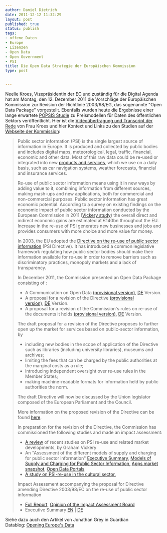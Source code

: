 ```yaml
---
author: Daniel Dietrich
date: 2011-12-12 11:32:29
layout: post
published: true
status: publish
tags:
- offene Daten
- Europe
- Lizenzen
- Open Data
- Open Government
- PSI
title: Die Open Data Strategie der Europäischen Kommission
type: post


---
```


Neelie Kroes, Vizepräsidentin der EC und zuständig für die Digital Agenda hat am Montag, den 12. Dezember 2011 die Vorschläge der Europäischen Kommission zur Revision der Richtlinie 2003/98/EG, das sogenannte "Open Data Package" vorgestellt. Ebenfalls wurden heute die Ergebnisse einer lange erwartete [POPSIS Studie](http://ec.europa.eu/information_society/policy/psi/docs/pdfs/opendata2012/reports/Deloitte/summary.pdf) zu Preismodellen für Daten des öffentlichen Sektors veröffentlicht. Hier ist die [Videoübertragung und Transcript der Rede](http://ec.europa.eu/avservices/player/streaming.cfm?type=ebsvod&sid=192681) von Frau Kroes und hier Kontext und Links zu den Studien auf der [Webseite der Kommission](http://ec.europa.eu/information_society/policy/psi/index_en.htm):

> Public sector information (PSI) is the single largest source of information in Europe. It is produced and collected by public bodies and includes digital maps, meteorological, legal, traffic, financial, economic and other data. Most of this raw data could be re-used or integrated into new [products and services](http://epsiplatform.eu/products_services), which we use on a daily basis, such as car navigation systems, weather forecasts, financial and insurance services.
> 
> Re-use of public sector information means using it in new ways by adding value to it, combining information from different sources, making mash-ups and new applications, both for commercial and non-commercial purposes. Public sector information has great economic potential. According to a survey on existing findings on the economic impact of public sector information conducted by the European Commission in 2011 ([Vickery study](http://ec.europa.eu/information_society/policy/psi/docs/pdfs/report/psi_final_version_formatted.docx)) the overall direct and indirect economic gains are estimated at €140bn throughout the EU. Increase in the re-use of PSI generates new businesses and jobs and provides consumers with more choice and more value for money.
> 
> In 2003, the EU adopted the [Directive on the re-use of public sector information](http://ec.europa.eu/information_society/policy/psi/rules/eu/index_en.htm) (PSI Directive). It has introduced a common legislative framework regulating how public sector bodies should make their information available for re-use in order to remove barriers such as discriminatory practices, monopoly markets and a lack of transparency.
> 
> In December 2011, the Commission presented an Open Data Package consisting of :
> 
>   * A Communication on Open Data [(provisional version)](http://ec.europa.eu/information_society/policy/psi/docs/pdfs/opendata2012/open_data_communication/opendata_EN.pdf), [DE](http://ec.europa.eu/information_society/policy/psi/docs/pdfs/opendata2012/open_data_communication/opendata_DE.pdf) Version.
>   * A proposal for a revision of the Directive [(provisional version)](http://ec.europa.eu/information_society/policy/psi/docs/pdfs/opendata2012/revision_of_PSI_Directive/proposal_directive_EN.pdf), [DE](http://ec.europa.eu/information_society/policy/psi/docs/pdfs/opendata2012/revision_of_PSI_Directive/proposal_directive_DE.pdf) Version.
>   * A proposal for a revision of the Commission's rules on re-use of the documents it holds [(provisional version)](http://ec.europa.eu/information_society/policy/psi/docs/pdfs/opendata2012/re-use_of_commission_documents/commreuse_EN.pdf), [DE](http://ec.europa.eu/information_society/policy/psi/docs/pdfs/opendata2012/re-use_of_commission_documents/commreuse_DE.pdf) Version.
> 
> The draft proposal for a revision of the Directive proposes to further open up the market for services based on public-sector information, by
> 
>   * including new bodies in the scope of application of the Directive such as libraries (including university libraries), museums and archives;
>   * limiting the fees that can be charged by the public authorities at the marginal costs as a rule;
>   * introducing independent oversight over re-use rules in the Member States;
>   * making machine-readable formats for information held by public authorities the norm.
> 
> The draft Directive will now be discussed by the Union legislator composed of the European Parliament and the Council.
> 
> More information on the proposed revision of the Directive can be found [here](http://europa.eu/rapid/pressReleasesAction.do?reference=MEMO/11/891&format=HTML&aged=0&language=EN&guiLanguage=en).
> 
> In preparation for the revision of the Directive, the Commission has commissioned the following studies and made an impact assessment:
> 
>   * [A review](http://ec.europa.eu/information_society/policy/psi/docs/pdfs/opendata2012/reports/Vickery.docx) of recent studies on PSI re-use and related market developments, by Graham Vickery
>   * An "Assessment of the different models of supply and charging for public sector information" [Executive Summary](http://ec.europa.eu/information_society/policy/psi/docs/pdfs/opendata2012/reports/Deloitte/summary.pdf), [Models of Supply and Charging for Public Sector Information,](http://ec.europa.eu/information_society/policy/psi/docs/pdfs/opendata2012/reports/Deloitte/models.pdf) [Apps market snapshot](http://ec.europa.eu/information_society/policy/psi/docs/pdfs/opendata2012/reports/Deloitte/apps_market.pdf), [Open Data Portals](http://ec.europa.eu/information_society/policy/psi/docs/pdfs/opendata2012/reports/Deloitte/open_data_portals.pdf)
>   * [A study on PSI-re-use in the cultural sector.](http://ec.europa.eu/information_society/policy/psi/docs/pdfs/report/cc462d011_1_1final_report.pdf)
> 
> Impact Assessment accompanying the proposal for Directive amending Directive 2003/98/EC on the re-use of public sector information
> 
>   * [Full Report](http://ec.europa.eu/information_society/policy/psi/docs/pdfs/opendata2012/impact_assessment/impact_assessment_report.pdf), [Opinion of the Impact Assessment Board](http://ec.europa.eu/information_society/policy/psi/docs/pdfs/opendata2012/impact_assessment/IABopinion.pdf)
>   * Executive Summary [EN](http://ec.europa.eu/information_society/policy/psi/docs/pdfs/opendata2012/impact_assessment/IAexecsummary_EN.pdf) | [DE](http://ec.europa.eu/information_society/policy/psi/docs/pdfs/opendata2012/impact_assessment/IAexecsummary_DE.pdf)

Siehe dazu auch den Artikel von Jonathan Grey in Guardian Datablog: [Opening Europe's Data](http://www.guardian.co.uk/news/datablog/2011/dec/09/freedomofinformation-free-our-data?CMP=twt_gu)

 

 

 

 